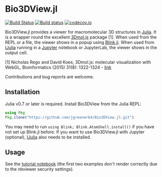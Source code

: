 # Bio3DView.jl

[![Build Status](https://travis-ci.org/jgreener64/Bio3DView.jl.svg?branch=master)](https://travis-ci.org/jgreener64/Bio3DView.jl)
[![Build status](https://ci.appveyor.com/api/projects/status/l2gep9mdvcnhsc4p/branch/master?svg=true)](https://ci.appveyor.com/project/jgreener64/bio3dview-jl/branch/master)
[![codecov.io](http://codecov.io/github/jgreener64/Bio3DView.jl/coverage.svg?branch=master)](http://codecov.io/github/jgreener64/Bio3DView.jl?branch=master)

Bio3DView.jl provides a viewer for macromolecular 3D structures in [Julia](https://julialang.org).
It is a wrapper round the excellent [3Dmol.js](http://3dmol.csb.pitt.edu) package [1].
When used from the REPL or a file, the viewer shows in a popup using [Blink.jl](https://github.com/JunoLab/Blink.jl).
When used from [IJulia](https://github.com/JuliaLang/IJulia.jl) running in a [Jupyter](http://jupyter.org) notebook or JupyterLab, the viewer shows in the output cell.

[1] Nicholas Rego and David Koes,
3Dmol.js: molecular visualization with WebGL,
Bioinformatics (2015) 31(8): 1322-1324 - [link](http://doi.org/10.1093/bioinformatics/btu829)

Contributions and bug reports are welcome.

## Installation

Julia v0.7 or later is required.
Install Bio3DView from the Julia REPL:

```julia
using Pkg
Pkg.clone("https://github.com/jgreener64/Bio3DView.jl.git")
```

You may need to run `using Blink; Blink.AtomShell.install()` if you have not set up Blink.jl before.
If you want to use Bio3DView.jl with Jupyter (optional), [IJulia](https://github.com/JuliaLang/IJulia.jl) also needs to be installed.

## Usage

See the [tutorial notebook](http://nbviewer.jupyter.org/github/jgreener64/Bio3DView.jl/blob/master/examples/tutorial.ipynb) (the first two examples don't render correctly due to the nbviewer security settings).
